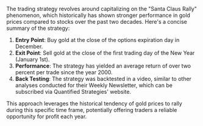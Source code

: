 The trading strategy revolves around capitalizing on the "Santa Claus Rally" phenomenon, which historically has shown stronger performance in gold prices compared to stocks over the past two decades. Here's a concise summary of the strategy:

1. **Entry Point**: Buy gold at the close of the options expiration day in December.
2. **Exit Point**: Sell gold at the close of the first trading day of the New Year (January 1st).
3. **Performance**: The strategy has yielded an average return of over two percent per trade since the year 2000.
4. **Back Testing**: The strategy was backtested in a video, similar to other analyses conducted for their Weekly Newsletter, which can be subscribed via Quantified Strategies' website.

This approach leverages the historical tendency of gold prices to rally during this specific time frame, potentially offering traders a reliable opportunity for profit each year.
